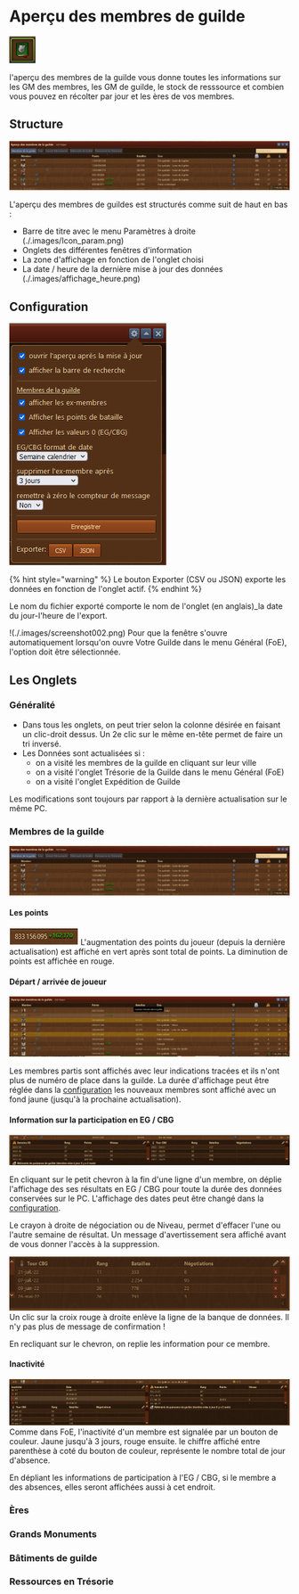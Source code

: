 # Aperçu des membres de guilde

![Icône](./.images/icon001.png)

l'aperçu des membres de la guilde vous donne toutes les informations sur les GM des membres, les GM de guilde, le stock de resssource et combien vous pouvez en récolter par jour et les ères de vos membres.

## Structure

![Structure](./.images/screenshot001.png)

L'aperçu des membres de guildes est structurés comme suit de haut en bas :

* Barre de titre avec le menu Paramètres à droite (./.images/Icon_param.png)
* Onglets des différentes fenêtres d'information
* La zone d'affichage en fonction de l'onglet choisi
* La date / heure de la dernière mise à jour des données (./.images/affichage_heure.png)

## Configuration

![Configuration](./.images/parametre.png)

{% hint style="warning" %}
Le bouton Exporter (CSV ou JSON) exporte les données en fonction de l'onglet actif.
{% endhint %}

Le nom du fichier exporté comporte le nom de l'onglet (en anglais)_la date du jour-l'heure de l'export.

!(./.images/screenshot002.png) Pour que la fenêtre s'ouvre automatiquement lorsqu'on ouvre Votre Guilde dans le menu Général (FoE), l'option doit être sélectionnée.



## Les Onglets

### <a name="generalite"></a>**Généralité**

* Dans tous les onglets, on peut trier selon la colonne désirée en faisant un clic-droit dessus. Un 2e clic sur le même en-tête permet de faire un tri inversé.
* Les Données sont actualisées si :
	* on a visité les membres de la guilde en cliquant sur leur ville
	* on a visité l'onglet Trésorie de la Guilde dans le menu Général (FoE)
	* on a visité l'onglet Expédition de Guilde 

Les modifications sont toujours par rapport à la dernière actualisation sur le même PC.

### Membres de la guilde

![Aperçu des membres de guilde](./.images/screenshot001.png)

#### Les points

![changement de points](./.images/point+.png) 
L'augmentation des points du joueur (depuis la dernière actualisation) est affiché en vert après sont total de points. La diminution de points est affichée en rouge.

#### Départ / arrivée de joueur

![Ajout / Départ](./.images/ajout_suppression_membre.png)

Les membres partis sont affichés avec leur indications tracées et ils n'ont plus de numéro de place dans la guilde. La durée d'affichage peut être réglée dans la [configuration](#generalite)
les nouveaux membres sont affiché avec un fond jaune (jusqu'à la prochaine actualisation).

#### Information sur la participation en EG / CBG

![Participation à l'EG / CBG](./.images/participationEG_CBG.png)

En cliquant sur le petit chevron à la fin d'une ligne d'un membre, on déplie l'affichage des ses résultats en EG / CBG pour toute la durée des données conservées sur le PC.
L'affichage des dates peut être changé dans la [configuration](#generalite).

Le crayon à droite de négociation ou de Niveau, permet d'effacer l'une ou l'autre semaine de résultat. Un message d'avertissement sera affiché avant de vous donner l'accès à la suppression.

![Suppression de résultat](./.images/supression_resultat.png)
Un clic sur la croix rouge à droite enlève la ligne de la banque de données. Il n'y pas plus de message de confirmation !

En recliquant sur le chevron, on replie les information pour ce membre.

#### Inactivité

![Inactivité](./.images/inactivite.png)
Comme dans FoE, l'inactivité d'un membre est signalée par un bouton de couleur. Jaune jusqu'à 3 jours, rouge ensuite. le chiffre affiché entre parenthèse à coté du bouton de couleur, représente le nombre total de jour d'absence.

En dépliant les informations de participation à l'EG / CBG, si le membre a des absences, elles seront affichées aussi à cet endroit.

### Ères
### Grands Monuments
### Bâtiments de guilde
### Ressources en Trésorie